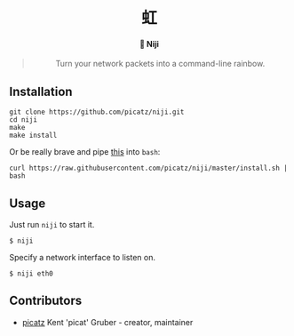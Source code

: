 <div align="center">

# 虹 

#### 🌈 **Niji**

> Turn your network packets into a command-line rainbow.

</div>

## Installation

```shell
git clone https://github.com/picatz/niji.git
cd niji
make
make install
```

Or be really brave and pipe [this](https://github.com/picatz/niji/blob/master/install.sh) into `bash`:
```shell
curl https://raw.githubusercontent.com/picatz/niji/master/install.sh | bash
```

## Usage

Just run `niji` to start it.
```
$ niji
```

Specify a network interface to listen on.
```
$ niji eth0
```

## Contributors

- [picatz](https://github.com/picatz) Kent 'picat' Gruber - creator, maintainer
